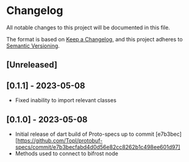 # Changelog

All notable changes to this project will be documented in this file.

The format is based on [Keep a Changelog](https://keepachangelog.com/en/1.0.0/),
and this project adheres to [Semantic Versioning](https://semver.org/spec/v2.0.0.html).

## [Unreleased]

## [0.1.1] - 2023-05-08

- Fixed inability to import relevant classes

## [0.1.0] - 2023-05-08

- Initial release of dart build of Proto-specs up to commit [e7b3bec][https://github.com/Topl/protobuf-specs/commit/e7b3becfabd4d0d56e82cc8262b1c498ee601d97]  
- Methods used to connect to bifrost node